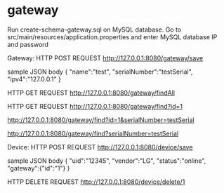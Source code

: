 # gateway
Run create-schema-gateway.sql on MySQL database.
Go to src/main/resources/application.properties and enter MySQL database IP and password

Gateway:
HTTP POST REQUEST
http://127.0.0.1:8080/gateway/save

sample JSON body
{
  "name":"test",
  "serialNumber":"testSerial",
  "ipv4":"127.0.0.1"
}


HTTP GET REQUEST
http://127.0.0.1:8080/gateway/findAll

HTTP GET REQUEST
http://127.0.0.1:8080/gateway/find?id=1

http://127.0.0.1:8080/gateway/find?id=1&serialNumber=testSerial

http://127.0.0.1:8080/gateway/find?serialNumber=testSerial


Device:
HTTP POST REQUEST
http://127.0.0.1:8080/device/save

sample JSON body
{
  "uid":"12345",
  "vendor":"LG",
  "status":"online",
  "gateway":{"id":"1"}
}

HTTP DELETE REQUEST
http://127.0.0.1:8080/device/delete/1
